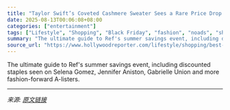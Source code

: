 ```yaml
---
title: "Taylor Swift’s Coveted Cashmere Sweater Sees a Rare Price Drop for Reformation’s Annual Sale"
date: 2025-08-13T00:06:08+08:00
categories: ["entertainment"]
tags: ["Lifestyle", "Shopping", "Black Friday", "fashion", "noads", "shopping"]
summary: "The ultimate guide to Ref's summer savings event, including discounted staples seen on Selena Gomez, Jennifer Aniston, Gabrielle Union and more fashion-forward A-listers."
source_url: "https://www.hollywoodreporter.com/lifestyle/shopping/best-reformation-sale-clothing-shoes-accessories-celebrity-favorites-1235979815/"
---
```


The ultimate guide to Ref's summer savings event, including discounted staples seen on Selena Gomez, Jennifer Aniston, Gabrielle Union and more fashion-forward A-listers.

---

*来源: [原文链接](https://www.hollywoodreporter.com/lifestyle/shopping/best-reformation-sale-clothing-shoes-accessories-celebrity-favorites-1235979815/)*
